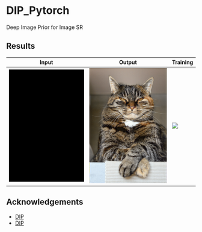 # DIP_Pytorch
Deep Image Prior for Image SR

## Results
| Input | Output | Training
 | ----- | ------ | --------
 |<img src="./imgs/input.png" width="400"/> | <img src="./imgs/sr.png" width="400"/> |<img src="./imgs/DIV2K_0869.gif" width="400"/>

## Acknowledgements
- [DIP](https://github.com/DmitryUlyanov/deep-image-prior)
- [DIP](https://github.com/atiyo/deep_image_prior)

